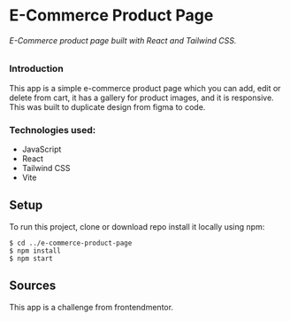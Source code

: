 # E-Commerce Product Page

###### E-Commerce product page built with React and Tailwind CSS.

### Introduction

This app is a simple e-commerce product page which you can add, edit or delete from cart, it has a gallery for product images, and it is responsive. This was built to duplicate design from figma to code.

### Technologies used:

- JavaScript
- React
- Tailwind CSS
- Vite

## Setup

To run this project, clone or download repo
install it locally using npm:

```
$ cd ../e-commerce-product-page
$ npm install
$ npm start
```

## Sources

This app is a challenge from frontendmentor.

